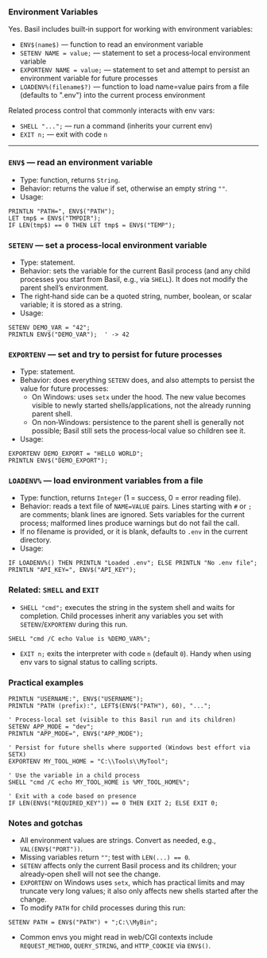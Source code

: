 ### Environment Variables
Yes. Basil includes built‑in support for working with environment variables:
- `ENV$(name$)` — function to read an environment variable
- `SETENV NAME = value;` — statement to set a process‑local environment variable
- `EXPORTENV NAME = value;` — statement to set and attempt to persist an environment variable for future processes
- `LOADENV%(filename$?)` — function to load name=value pairs from a file (defaults to ".env") into the current process environment

Related process control that commonly interacts with env vars:
- `SHELL "...";` — run a command (inherits your current env)
- `EXIT n;` — exit with code `n`

---

### `ENV$` — read an environment variable
- Type: function, returns `String`.
- Behavior: returns the value if set, otherwise an empty string `""`.
- Usage:
```basil
PRINTLN "PATH=", ENV$("PATH");
LET tmp$ = ENV$("TMPDIR");
IF LEN(tmp$) == 0 THEN LET tmp$ = ENV$("TEMP");
```

### `SETENV` — set a process‑local environment variable
- Type: statement.
- Behavior: sets the variable for the current Basil process (and any child processes you start from Basil, e.g., via `SHELL`). It does not modify the parent shell’s environment.
- The right‑hand side can be a quoted string, number, boolean, or scalar variable; it is stored as a string.
- Usage:
```basil
SETENV DEMO_VAR = "42";
PRINTLN ENV$("DEMO_VAR");  ' -> 42
```

### `EXPORTENV` — set and try to persist for future processes
- Type: statement.
- Behavior: does everything `SETENV` does, and also attempts to persist the value for future processes:
  - On Windows: uses `setx` under the hood. The new value becomes visible to newly started shells/applications, not the already running parent shell.
  - On non‑Windows: persistence to the parent shell is generally not possible; Basil still sets the process‑local value so children see it.
- Usage:
```basil
EXPORTENV DEMO_EXPORT = "HELLO WORLD";
PRINTLN ENV$("DEMO_EXPORT");
```

### `LOADENV%` — load environment variables from a file
- Type: function, returns `Integer` (1 = success, 0 = error reading file).
- Behavior: reads a text file of `NAME=VALUE` pairs. Lines starting with `#` or `;` are comments; blank lines are ignored. Sets variables for the current process; malformed lines produce warnings but do not fail the call.
- If no filename is provided, or it is blank, defaults to `.env` in the current directory.
- Usage:
```basil
IF LOADENV%() THEN PRINTLN "Loaded .env"; ELSE PRINTLN "No .env file";
PRINTLN "API_KEY=", ENV$("API_KEY");
```

### Related: `SHELL` and `EXIT`
- `SHELL "cmd";` executes the string in the system shell and waits for completion. Child processes inherit any variables you set with `SETENV`/`EXPORTENV` during this run.
```basil
SHELL "cmd /C echo Value is %DEMO_VAR%";
```
- `EXIT n;` exits the interpreter with code `n` (default `0`). Handy when using env vars to signal status to calling scripts.

### Practical examples
```basil
PRINTLN "USERNAME:", ENV$("USERNAME");
PRINTLN "PATH (prefix):", LEFT$(ENV$("PATH"), 60), "...";

' Process-local set (visible to this Basil run and its children)
SETENV APP_MODE = "dev";
PRINTLN "APP_MODE=", ENV$("APP_MODE");

' Persist for future shells where supported (Windows best effort via SETX)
EXPORTENV MY_TOOL_HOME = "C:\\Tools\\MyTool";

' Use the variable in a child process
SHELL "cmd /C echo MY_TOOL_HOME is %MY_TOOL_HOME%";

' Exit with a code based on presence
IF LEN(ENV$("REQUIRED_KEY")) == 0 THEN EXIT 2; ELSE EXIT 0;
```

### Notes and gotchas
- All environment values are strings. Convert as needed, e.g., `VAL(ENV$("PORT"))`.
- Missing variables return `""`; test with `LEN(...) == 0`.
- `SETENV` affects only the current Basil process and its children; your already‑open shell will not see the change.
- `EXPORTENV` on Windows uses `setx`, which has practical limits and may truncate very long values; it also only affects new shells started after the change.
- To modify `PATH` for child processes during this run:
```basil
SETENV PATH = ENV$("PATH") + ";C:\\MyBin";
```
- Common envs you might read in web/CGI contexts include `REQUEST_METHOD`, `QUERY_STRING`, and `HTTP_COOKIE` via `ENV$()`.

